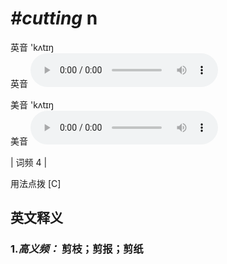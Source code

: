 # ***\#cutting*** n
英音 'kʌtɪŋ  
英音
<audio src="./media/cutting-B.aac" controls="controls"></audio>

美音 'kʌtɪŋ  
美音
<audio src="./media/cutting.aac" controls="controls"></audio>



| 词频 4 |  

用法点拨  [C]

英文释义
---
### 1.*高义频：* **剪枝；剪报；剪纸**  


